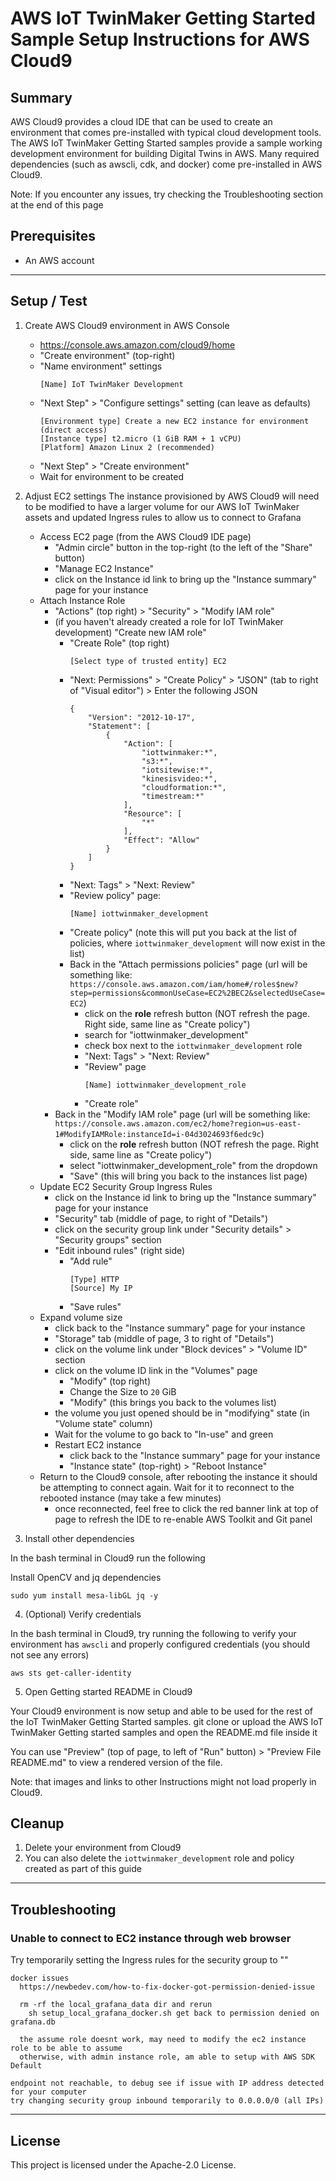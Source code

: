 # AWS IoT TwinMaker Getting Started Sample Setup Instructions for AWS Cloud9

## Summary

AWS Cloud9 provides a cloud IDE that can be used to create an environment that comes pre-installed with typical cloud development tools. The AWS IoT TwinMaker Getting Started samples provide a sample working development environment for building Digital Twins in AWS. Many required dependencies (such as awscli, cdk, and docker) come pre-installed in AWS Cloud9.

Note: If you encounter any issues, try checking the Troubleshooting section at the end of this page

## Prerequisites

* An AWS account

---

## Setup / Test

1. Create AWS Cloud9 environment in AWS Console
    - https://console.aws.amazon.com/cloud9/home
    - "Create environment" (top-right)
    - "Name environment" settings
        ```
        [Name] IoT TwinMaker Development
        ```
    - "Next Step" > "Configure settings" setting (can leave as defaults)
        ```
        [Environment type] Create a new EC2 instance for environment (direct access)
        [Instance type] t2.micro (1 GiB RAM + 1 vCPU)
        [Platform] Amazon Linux 2 (recommended)
        ```
    - "Next Step" > "Create environment"
    - Wait for environment to be created
2. Adjust EC2 settings
    The instance provisioned by AWS Cloud9 will need to be modified to have a larger volume for our AWS IoT TwinMaker assets and updated Ingress rules to allow us to connect to Grafana

    - Access EC2 page (from the AWS Cloud9 IDE page)
        - "Admin circle" button in the top-right (to the left of the "Share" button)
        - "Manage EC2 Instance"
        - click on the Instance id link to bring up the "Instance summary" page for your instance
    - Attach Instance Role
        - "Actions" (top right) > "Security" > "Modify IAM role"
        - (if you haven't already created a role for IoT TwinMaker development) "Create new IAM role"
            - "Create Role" (top right)
                ```
                [Select type of trusted entity] EC2
                ```
            - "Next: Permissions" > "Create Policy" > "JSON" (tab to right of "Visual editor") > Enter the following JSON
                ```
                {
                    "Version": "2012-10-17",
                    "Statement": [
                        {
                            "Action": [
                                "iottwinmaker:*",
                                "s3:*",
                                "iotsitewise:*",
                                "kinesisvideo:*",
                                "cloudformation:*",
                                "timestream:*"
                            ],
                            "Resource": [
                                "*"
                            ],
                            "Effect": "Allow"
                        }
                    ]
                }
                ```
            - "Next: Tags" > "Next: Review"
            - "Review policy" page:
              ```
              [Name] iottwinmaker_development
              ```
            - "Create policy" (note this will put you back at the list of policies, where `iottwinmaker_development` will now exist in the list)
            - Back in the "Attach permissions policies" page (url will be something like: `https://console.aws.amazon.com/iam/home#/roles$new?step=permissions&commonUseCase=EC2%2BEC2&selectedUseCase=EC2`)
                - click on the **role** refresh button (NOT refresh the page. Right side, same line as "Create policy")
                - search for "iottwinmaker_development"
                - check box next to the `iottwinmaker_development` role
                - "Next: Tags" > "Next: Review"
                - "Review" page
                    ```
                    [Name] iottwinmaker_development_role
                    ```
                - "Create role"
        - Back in the "Modify IAM role" page (url will be something like: `https://console.aws.amazon.com/ec2/home?region=us-east-1#ModifyIAMRole:instanceId=i-04d3024693f6edc9c`)
            - click on the **role** refresh button (NOT refresh the page. Right side, same line as "Create policy")
            - select "iottwinmaker_development_role" from the dropdown
            - "Save" (this will bring you back to the instances list page)
    - Update EC2 Security Group Ingress Rules
        - click on the Instance id link to bring up the "Instance summary" page for your instance
        - "Security" tab (middle of page, to right of "Details")
        - click on the security group link under "Security details" > "Security groups" section
        - "Edit inbound rules" (right side)
            - "Add rule"
                ```
                [Type] HTTP
                [Source] My IP
                ```
            - "Save rules"
    - Expand volume size
        - click back to the "Instance summary" page for your instance
        - "Storage" tab (middle of page, 3 to right of "Details")
        - click on the volume link under "Block devices" > "Volume ID" section
        - click on the volume ID link in the "Volumes" page
            - "Modify" (top right)
            - Change the Size to `20` GiB
            - "Modify" (this brings you back to the volumes list)
        - the volume you just opened should be in "modifying" state (in "Volume state" column)
        - Wait for the volume to go back to "In-use" and green
        - Restart EC2 instance
            - click back to the "Instance summary" page for your instance
            - "Instance state" (top-right) > "Reboot Instance"
    - Return to the Cloud9 console, after rebooting the instance it should be attempting to connect again. Wait for it to reconnect to the rebooted instance (may take a few minutes)
        - once reconnected, feel free to click the red banner link at top of page to refresh the IDE to re-enable AWS Toolkit and Git panel

3. Install other dependencies

  In the bash terminal in Cloud9 run the following

  Install OpenCV and jq dependencies

  ```
  sudo yum install mesa-libGL jq -y
  ```

4. (Optional) Verify credentials

  In the bash terminal in Cloud9, try running the following to verify your environment has `awscli` and properly configured credentials (you should not see any errors)

  ```
  aws sts get-caller-identity
  ```

5. Open Getting started README in Cloud9

  Your Cloud9 environment is now setup and able to be used for the rest of the IoT TwinMaker Getting Started samples. git clone or upload the AWS IoT TwinMaker Getting started samples and open the README.md file inside it

  You can use "Preview" (top of page, to left of "Run" button) > "Preview File README.md" to view a rendered version of the file.

  Note: that images and links to other Instructions might not load properly in Cloud9.

## Cleanup

  1. Delete your environment from Cloud9
  2. You can also delete the `iottwinmaker_development` role and policy created as part of this guide

---

## Troubleshooting

### Unable to connect to EC2 instance through web browser

Try temporarily setting the Ingress rules for the security group to ""
```
docker issues
  https://newbedev.com/how-to-fix-docker-got-permission-denied-issue 

  rm -rf the local_grafana_data dir and rerun
    sh setup_local_grafana_docker.sh get back to permission denied on grafana.db

  the assume role doesnt work, may need to modify the ec2 instance role to be able to assume
  otherwise, with admin instance role, am able to setup with AWS SDK Default

endpoint not reachable, to debug see if issue with IP address detected for your computer
try changing security group inbound temporarily to 0.0.0.0/0 (all IPs)
```

---

## License

This project is licensed under the Apache-2.0 License.